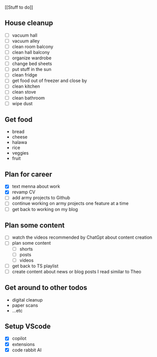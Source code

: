 [[Stuff to do]]

## House cleanup

- [ ] vacuum hall
- [ ] vacuum alley
- [ ] clean room balcony
- [ ] clean hall balcony
- [ ] organize wardrobe
- [ ] change bed sheets
- [ ] put stuff in the sun
- [ ] clean fridge
- [ ] get food out of freezer and close by
- [ ] clean kitchen
- [ ] clean stove
- [ ] clean bathroom
- [ ] wipe dust

## Get food

- bread
- cheese
- halawa
- rice
- veggies
- fruit

## Plan for career

- [x] text menna about work
- [x] revamp CV
- [ ] add army projects to Github
- [ ] continue working on army projects one feature at a time
- [ ] get back to working on my blog

## Plan some content

- [ ] watch the videos recommended by ChatGpt about content creation
- [ ] plan some content
	- [ ] shorts
	- [ ] posts
	- [ ] videos
- [ ] get back to TS playlist
- [ ] create content about news or blog posts I read similar to Theo

## Get around to other todos

- digital cleanup
- paper scans
- …etc

## Setup VScode

- [x] copilot
- [x] extensions
- [x] code rabbit AI
